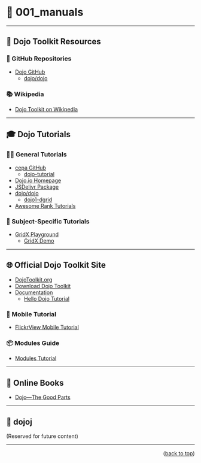 
<a name="topage"></a>

# 📘 001_manuals

---

## 🧩 Dojo Toolkit Resources

### 🔗 GitHub Repositories
- [Dojo GitHub](https://github.com/dojo)
  - [dojo/dojo](https://github.com/dojo/dojo)

### 📚 Wikipedia
- [Dojo Toolkit on Wikipedia](https://en.wikipedia.org/wiki/Dojo_Toolkit)

---

## 🎓 Dojo Tutorials

### 🧑‍🏫 General Tutorials
- [cepa GitHub](https://github.com/cepa)
  - [dojo-tutorial](https://github.com/cepa/dojo-tutorial)
- [Dojo.io Homepage](https://dojo.io/home)
- [JSDelivr Package](https://www.jsdelivr.com/package/npm/dojo)
- [dojo/dojo](https://github.com/dojo/dojo)
  - [dojo1-dgrid](https://github.com/dojo/dojo1-dgrid)
- [Awesome Rank Tutorials](https://awesomerank.github.io/lists/petk/awesome-dojo.html#tutorials)

### 🧪 Subject-Specific Tutorials
- [GridX Playground](https://oria.github.io/gridx/playground.html)
  - [GridX Demo](https://oria.github.io/gridx/gridx/tests/demo/playground.html)

---

## 🌐 Official Dojo Toolkit Site

- [DojoToolkit.org](https://dojotoolkit.org/)
- [Download Dojo Toolkit](https://dojotoolkit.org/download/)
- [Documentation](https://dojotoolkit.org/documentation/)
  - [Hello Dojo Tutorial](https://dojotoolkit.org/documentation/tutorials/1.10/hello_dojo/index.html)

### 📱 Mobile Tutorial
- [FlickrView Mobile Tutorial](https://dojotoolkit.org/documentation/tutorials/1.10/mobile/flickrview/part1/index.html)

### 📦 Modules Guide
- [Modules Tutorial](https://dojotoolkit.org/documentation/tutorials/1.10/modules/)

---

## 📖 Online Books

- [Dojo—The Good Parts](https://github.com/DavidSpriggs/Dojo--The-Good-Parts?tab=readme-ov-file)

---

## 🧪 dojoj

(Reserved for future content)

---

<p align="right">(<a href="#topage">back to top</a>)</p>
<br/>
<br/>

